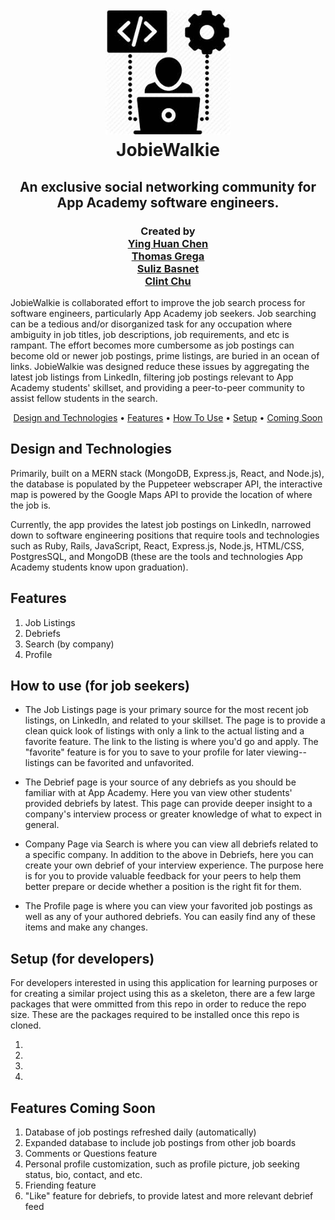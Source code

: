 <h1 align="center">
   <br>
   <img src="https://github.com/yinghuanchen/JobieWalkie/blob/master/images/jobiewalkie-icon.jpeg" alt="JobieWalkie" width="200">
   <br>
   JobieWalkie
   <br>
</h1>

<h2 align="center">An exclusive social networking community for App Academy software engineers.</h2>

<h3 align="center">
   Created by
   <br>
   <a href="https://github.com/yinghuanchen">Ying Huan Chen</a>
   <br>
   <a href="https://github.com/thomaslgrega">Thomas Grega</a>
   <br>
   <a href="https://github.com/sulizz">Suliz Basnet</a>
   <br>
   <a href="https://github.com/clint-chu">Clint Chu</a>
   <br>
</h3>

<!-- [Ying Huan Chen](https://github.com/yinghuanchen)
[Thomas Grega](https://github.com/thomaslgrega)
[Clint Chu](https://github.com/clint-chu)
[Suliz Basnet](https://github.com/sulizz) -->

<p>
JobieWalkie is collaborated effort to improve the job search process for software engineers, particularly App Academy job seekers. Job searching can be a tedious and/or disorganized task for any occupation where ambiguity in job titles, job descriptions, job requirements, and etc is rampant. The effort becomes more cumbersome as job postings can become old or newer job postings, prime listings, are buried in an ocean of links. JobieWalkie was designed reduce these issues by aggregating the latest job listings from LinkedIn, filtering job postings relevant to App Academy students' skillset, and providing a peer-to-peer community to assist fellow students in the search.
</p>

<p align="center">
   <a href="#design-and-technologies">Design and Technologies</a> •
   <a href="#features">Features</a> •
   <a href="#how-to-use-job-seekers">How To Use</a> •
   <a href="#setup">Setup</a> •
   <a href="#features-coming-soon">Coming Soon</a>
</p>

## Design and Technologies

Primarily, built on a MERN stack (MongoDB, Express.js, React, and Node.js), the database is populated by the Puppeteer webscraper API, the interactive map is powered by the Google Maps API to provide the location of where the job is.

Currently, the app provides the latest job postings on LinkedIn, narrowed down to software engineering positions that require tools and technologies such as Ruby, Rails, JavaScript, React, Express.js, Node.js, HTML/CSS, PostgresSQL, and MongoDB (these are the tools and technologies App Academy students know upon graduation).

## Features
1. Job Listings
2. Debriefs
3. Search (by company)
4. Profile

## How to use (for job seekers)
- The Job Listings page is your primary source for the most recent job listings, on LinkedIn, and related to your skillset. The page is to provide a clean quick look of listings with only a link to the actual listing and a favorite feature. The link to the listing is where you'd go and apply. The "favorite" feature is for you to save to your profile for later viewing--listings can be favorited and unfavorited.

- The Debrief page is your source of any debriefs as you should be familiar with at App Academy. Here you van view other students' provided debriefs by latest. This page can provide deeper insight to a company's interview process or greater knowledge of what to expect in general.

- Company Page via Search is where you can view all debriefs related to a specific company. In addition to the above in Debriefs, here you can create your own debrief of your interview experience. The purpose here is for you to provide valuable feedback for your peers to help them better prepare or decide whether a position is the right fit for them.

- The Profile page is where you can view your favorited job postings as well as any of your authored debriefs. You can easily find any of these items and make any changes.

## Setup (for developers)
For developers interested in using this application for learning purposes or for creating a similar project using this as a skeleton, there are a few large packages that were ommitted from this repo in order to reduce the repo size. These are the packages required to be installed once this repo is cloned.

1.
2.
3.
4.

## Features Coming Soon
1. Database of job postings refreshed daily (automatically)
2. Expanded database to include job postings from other job boards
3. Comments or Questions feature
4. Personal profile customization, such as profile picture, job seeking status, bio, contact, and etc.
5. Friending feature
6. "Like" feature for debriefs, to provide latest and more relevant debrief feed



[Ying Huan Chen]: https://github.com/yinghuanchen
[clint_chu]: https://github.com/clint-chu
[thomas_grega]: https://github.com/thomaslgrega
[suliz_basnet]: https://github.com/sulizz